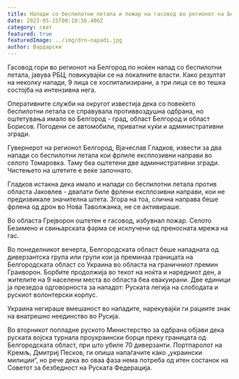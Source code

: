```yaml
---
title: Напади со беспилотни летала и пожар на гасовод во регионот на Белгород
date: 2023-05-25T00:10:56.406Z
category: свет
featured: true
featuredImage: ../img/drn-napadi.jpg
author: Вардарски
---
```

Гасовод гори во регионот на Белгород по ноќен напад со беспилотни летала, јавува РБЦ, повикувајќи се на локалните власти. Како резултат на неколку напади, 9 лица се хоспитализирани, а три лица се во тешка состојба на интензивна нега.

Оперативните служби на округот известија дека со повеќето беспилотни летала се справувала противвоздушна одбрана, но оштетувања имало во Белгород - град, област Белгород и област Борисов. Погодени се автомобили, приватни куќи и административни згради.

Гувернерот на регионот Белгород, Вјачеслав Гладков, извести за два напади со беспилотни летала кои фрлиле експлозивни направи во селото Томаровка. Таму беа оштетени две административни згради. Чистењето на штетите е веќе започнато.

Гладков истакна дека имало и напади со беспилотни летала против областа Јаковлев - двапати биле фрлени експлозивни направи, кои не предизвикале значителна штета. Згора на тоа, слична направа беше фрлена од дрон во Нова Таволжанка, не се активираше.

Во областа Грејворон оштетен е гасовод, избувнал пожар. Селото Безимено и свињарската фарма се исклучени од преносната мрежа на гас.

Во понеделникот вечерта, Белгородската област беше нападната од диверзантска група или групи кои ја преминаа границата на Белгородската област со Украина во областа на граничниот премин Граиворон. Борбите продолжија во текот на ноќта и наредниот ден, а жителите на 9 населени места во областа беа евакуирани. Две единици ја презедоа одговорноста за нападот: Руската легија на слободата и рускиот волонтерски корпус.

Украина негираше вмешаност во нападите, нарекувајќи ги рациите знак на внатрешно неединство во Русија.

Во вторникот попладне руското Министерство за одбрана објави дека руската војска турнала проукраински борци преку границата од Белгородската област, при што убиле 70 диверзанти. Портпаролот на Кремљ, Дмитриј Песков, ги опиша напаѓачите како „украински милиции“, но рече дека во оваа фаза нема потреба од итен состанок на Советот за безбедност на Руската Федерација.